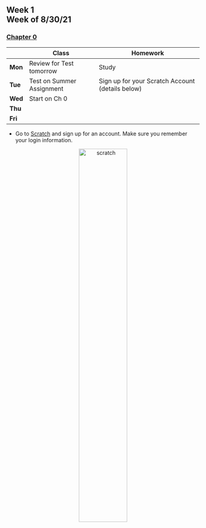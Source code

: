 <meta http-equiv="refresh" content="300"/>

## Week 1<br>Week of 8/30/21  

### [Chapter 0](/apcsp/curriculum/0)
  
  |       | Class | Homework |
  | ----- | ----- | -------- |
  |**Mon**|Review for Test tomorrow  |Study |
  |**Tue**|Test on Summer Assignment |Sign up for your Scratch Account (details below) |
  |**Wed**|Start on Ch 0 | |
  |**Thu**| | |
  |**Fri**| | |

  - Go to [Scratch](https://scratch.mit.edu) and sign up for an account. Make sure you remember your login information. 

<div style="text-align:center">
<img src="https://www.logolynx.com/images/logolynx/0b/0bdbd10ab2fa7096299f7c78e1ac55f5.png" alt="scratch" width="50%">
</div>
